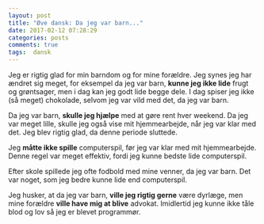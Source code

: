```yaml
---
layout: post
title: "Øve dansk: Da jeg var barn..."
date: 2017-02-12 07:28:29
categories: posts
comments: true
tags:  dansk
---
```


Jeg er rigtig glad for min barndom og for mine forældre. Jeg synes jeg har ændret sig meget, for eksempel da jeg var barn, **kunne jeg ikke lide** frugt og grøntsager, men i dag kan jeg godt lide begge dele. I dag spiser jeg ikke (så meget) chokolade, selvom jeg var vild med det, da jeg var barn.

Da jeg var barn, **skulle jeg hjælpe** med at gøre rent hver weekend. Da jeg var meget lille, skulle jeg også vise mit hjemmearbejde, når jeg var klar med det. Jeg blev rigtig glad, da denne periode sluttede.

Jeg **måtte ikke spille** computerspil, før jeg var klar med mit hjemmearbejde. Denne regel var meget effektiv, fordi jeg kunne bedste lide computerspil.

Efter skole spillede jeg ofte fodbold med mine venner, da jeg var barn. Det var noget, som jeg bedre kunne lide end computerspil. 

Jeg husker, at da jeg var barn, **ville jeg rigtig gerne** være dyrlæge, men mine forældre **ville have mig at blive** advokat. Imidlertid jeg kunne ikke tåle blod og lov så jeg er blevet programmør.
